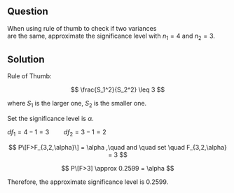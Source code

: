 ## Question

When using rule of thumb to check if two variances
<br>
are the same, approximate the significance level with $n_1=4$ and $n_2=3$.

## Solution

Rule of Thumb:

$$
\frac{S_1^2}{S_2^2} \leq 3
$$

where $S_1$ is the larger one, $S_2$ is the smaller one.  
  
Set the significance level is $\alpha$.  

$df_1 = 4-1 = 3 \quad \quad df_2 = 3-1 = 2$  

$$
P\[F>F_{3,2,\alpha}\] = \alpha ,\quad  and \quad set \quad F_{3,2,\alpha} = 3
$$

$$
P\[F>3] \approx 0.2599 = \alpha
$$

Therefore, the approximate significance level is 0.2599.
